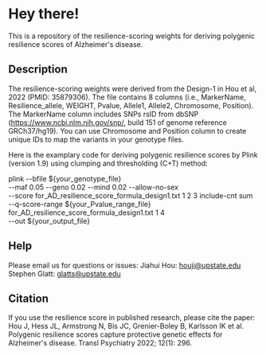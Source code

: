 # Hey there!

This is a repository of the resilience-scoring weights for deriving polygenic resilience scores of Alzheimer's disease.

## Description

The resilience-scoring weights were derived from the Design-1 in Hou et al, 2022 (PMID: 35879306). The file contains 8 columns (i.e., MarkerName, Resilience_allele, WEIGHT, Pvalue, Allele1, Allele2, Chromosome, Position). The MarkerName column includes SNPs rsID from dbSNP (https://www.ncbi.nlm.nih.gov/snp/, build 151 of genome reference GRCh37/hg19). You can use Chromosome and Position column to create unique IDs to map the variants in your genotype files. 

Here is the examplary code for deriving polygenic resilience scores by Plink (version 1.9) using clumping and thresholding (C+T) method:

plink --bfile ${your_genotype_file} \
--maf 0.05 --geno 0.02 --mind 0.02 --allow-no-sex \
--score for_AD_resilience_score_formula_design1.txt 1 2 3  include-cnt sum \
--q-score-range ${your_Pvalue_range_file} for_AD_resilience_score_formula_design1.txt 1 4 \
--out ${your_output_file}

## Help

Please email us for questions or issues: 
Jiahui Hou: houji@upstate.edu
Stephen Glatt: glatts@upstate.edu

## Citation

If you use the resilience score in published research, please cite the paper:
Hou J, Hess JL, Armstrong N, Bis JC, Grenier-Boley B, Karlsson IK et al. Polygenic resilience scores capture protective genetic effects for Alzheimer's disease. Transl Psychiatry 2022; 12(1): 296.

